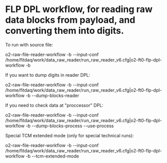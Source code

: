 # FLP DPL workflow, for reading raw data blocks from payload, and converting them into digits.

To run with source file:

o2-raw-file-reader-workflow -b --input-conf /home/fitdaq/work/data_raw_reader/run_raw_reader_v6.cfg|o2-ft0-flp-dpl-workflow -b

If you want to dump digits in reader DPL:

o2-raw-file-reader-workflow -b --input-conf /home/fitdaq/work/data_raw_reader/run_raw_reader_v6.cfg|o2-ft0-flp-dpl-workflow -b --dump-blocks-reader

If you need to check data at "proccessor" DPL:

o2-raw-file-reader-workflow -b --input-conf /home/fitdaq/work/data_raw_reader/run_raw_reader_v6.cfg|o2-ft0-flp-dpl-workflow -b --dump-blocks-process --use-process

Special TCM extended mode (only for special technical runs):

o2-raw-file-reader-workflow -b --input-conf /home/fitdaq/work/data_raw_reader/run_raw_reader_v6.cfg|o2-ft0-flp-dpl-workflow -b --tcm-extended-mode